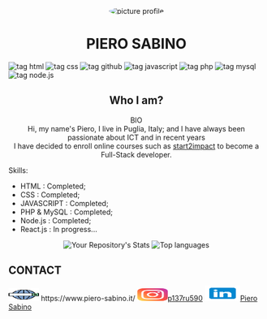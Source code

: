 <div align="center">
    <img src="https://i.ibb.co/KKnc3X6/Picture-profile-2.jpg"  alt="picture profile" width="200px" height="220px" style="border-radius:50%">
</div>
<h1 align="center"> PIERO SABINO </h1>

   
![tag html](https://img.shields.io/static/v1?label=HTML5&message=html5&logo=html5&logoColor=orange&style=plastic)
![tag css](https://img.shields.io/static/v1?label=CSS3&message=css3&logo=css3&logoColor=blue&style=plastic)
![tag github](https://img.shields.io/static/v1?label=GITHUB&message=github&logo=github&logoColor=black&style=plastic)
![tag javascript](https://img.shields.io/static/v1?label=JS&message=javascript&logo=javascript&logoColor=yellow&style=plastic)
![tag php](https://img.shields.io/static/v1?label=PHP&message=php&logo=php&style=plastic)
![tag mysql](https://img.shields.io/static/v1?label=MySQL&message=mysql&logo=mysql&style=plastic)
![tag node.js](https://img.shields.io/static/v1?label=NODE.JS&message=node.js&logo=node.js&logoColor=success&style=plastic)
 <h2 align="center"> Who I am?</h2>
<p align="center">BIO<br/>
Hi, my name's Piero, I live in Puglia, Italy; and I have always been passionate about ICT and in recent years <br/> I have decided to enroll online courses such as <a href="https://www.start2impact.it/">start2impact</a> to become a Full-Stack developer.
</p>

Skills:
- HTML        :    Completed;
- CSS         :    Completed;
- JAVASCRIPT  :    Completed;
- PHP & MySQL :    Completed;
- Node.js     :    Completed;
- React.js    :    In progress...
<div align="center">

![Your Repository's Stats](https://github-readme-stats.vercel.app/api?username=pierre1590&show_icons=true)
![Top languages](https://github-readme-stats.vercel.app/api/top-langs/?username=pierre1590&langs_count=8&show_icons=true&layout=compact)
</div>
       
<h2>CONTACT</h2>
<p>
    <img src="/img/web-search-engine.svg" width="60px" height="25px"> https://www.piero-sabino.it/
    <img src="/img/instagram.svg" width="60px" height="25px"><a href="https://www.instagram.com/p137ru590/">p137ru590</a> 
    <img src="/img/linkedin.svg" width="70px" height="30px"><a href="https://www.linkedin.com/in/piero-sabino-15a1b671/">Piero Sabino</a> 
</p>